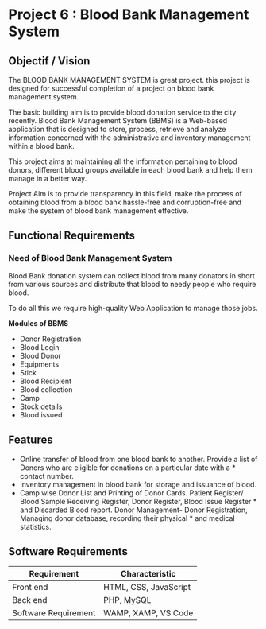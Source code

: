 # Project 6 : Blood Bank Management System

## Objectif / Vision
The BLOOD BANK MANAGEMENT SYSTEM is great project. this project is designed for successful completion of a project on blood bank management system.

The basic building aim is to provide blood donation service to the city recently. Blood Bank Management System (BBMS) is a Web-based application that is designed to store, process, retrieve and analyze information concerned with the administrative and inventory management within a blood bank.

This project aims at maintaining all the information pertaining to blood donors, different blood groups available in each blood bank and help them manage in a better way.

Project Aim is to provide transparency in this field, make the process of obtaining blood from a blood bank hassle-free and corruption-free and make the system of blood bank management effective.

## Functional Requirements

### Need of Blood Bank Management System

Blood Bank donation system can collect blood from many donators in short from various sources and distribute that blood to needy people who require blood.

To do all this we require high-quality Web Application to manage those jobs.

**Modules of BBMS**
* Donor Registration
* Blood Login
* Blood Donor
* Equipments
* Stick
* Blood Recipient
* Blood collection
* Camp
* Stock details
* Blood issued

## Features
* Online transfer of blood from one blood bank to another.
Provide a list of Donors who are eligible for donations on a particular date with a * contact number.
* Inventory management in blood bank for storage and issuance of blood.
* Camp wise Donor List and Printing of Donor Cards.
Patient Register/ Blood Sample Receiving Register, Donor Register, Blood Issue Register * and Discarded Blood report.
Donor Management- Donor Registration, Managing donor database, recording their physical * and medical statistics.

## Software Requirements
| Requirement | Characteristic |
|-------| ----- | 
| Front end | HTML, CSS, JavaScript | 
| Back end | PHP, MySQL | 
| Software Requirement | WAMP, XAMP, VS Code |
